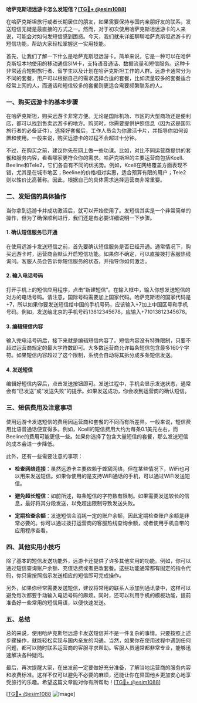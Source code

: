 **哈萨克斯坦远游卡怎么发短信？[[TG💪+ @esim1088](https://t.me/s/esim1088)]**

在哈萨克斯坦旅行或者长期居住的朋友，如果需要保持与国内亲朋好友的联系，发送短信无疑是最直接的方式之一。然而，对于初次使用哈萨克斯坦远游卡的人来说，可能会对如何发短信感到困惑。今天，我们就来详细聊聊哈萨克斯坦远游卡的短信功能，帮助大家轻松掌握这一实用技能。

首先，让我们了解一下什么是哈萨克斯坦远游卡。简单来说，它是一种可以在哈萨克斯坦本地使用的移动通信SIM卡，支持语音通话、数据流量和短信服务。这种卡非常适合短期旅行者、留学生以及计划在哈萨克斯坦工作的人群。远游卡通常分为不同的套餐，用户可以根据自己的需求选择合适的套餐，比如流量较多的套餐适合经常上网的人，而通话和短信较多的套餐则更适合需要频繁联系的人。

### **一、购买远游卡的基本步骤**

在哈萨克斯坦，购买远游卡非常方便。无论是国际机场、市区的大型商场还是便利店，都可以找到售卖远游卡的地方。购买时，你需要提供护照信息（因为这是国际旅行者的必备证件）。选择好套餐后，工作人员会为你激活卡片，并指导你如何设置和使用。一般来说，购买远游卡的过程不会超过十分钟。

不过，在购买之前，建议你先在网上做一些功课。比如，对比不同运营商提供的套餐和服务内容，看看哪家更符合你的需求。哈萨克斯坦的主要运营商包括Kcell、Beeline和Tele2，它们各自有不同的优劣势。例如，Kcell在网络覆盖方面表现不错，尤其是在城市地区；Beeline的价格相对实惠，适合预算有限的用户；Tele2则以性价比高著称。因此，根据自己的具体需求选择运营商非常重要。

### **二、发短信的具体操作**

当你拿到远游卡并成功激活后，就可以开始使用了。发短信其实是一个非常简单的操作，但为了确保顺利进行，我们还是有必要详细说明一下步骤。

#### **1. 确认短信服务已开通**
在使用远游卡发送短信之前，首先要确认短信服务是否已经开通。通常情况下，购买远游卡时，运营商会默认开启短信功能。如果你不确定，可以直接拨打客服热线询问。客服人员会告诉你短信服务的状态，并指导你如何激活。

#### **2. 输入电话号码**
打开手机上的短信应用程序，点击“新建短信”。在输入框中，输入你想发送短信的对方的电话号码。请注意，国际号码需要加上国家代码。哈萨克斯坦的国家代码是+7，所以如果你要发送短信给中国的手机号码，应该输入+7加上中国区号和手机号码。例如，发送给北京的手机号码13812345678，应输入+71013812345678。

#### **3. 编辑短信内容**
输入完电话号码后，接下来就是编辑短信内容了。短信内容没有特殊限制，只要不超过运营商规定的最大字符数即可。大多数运营商允许每条短信包含最多160个字符。如果短信内容超过了这个限制，系统会自动将其拆分成多条短信发送。

#### **4. 发送短信**
编辑好短信内容后，点击发送按钮即可。发送过程中，手机会显示发送状态，通常会有“已发送”或“发送失败”的提示。如果发送成功，你会收到运营商的确认短信。

### **三、短信费用及注意事项**

使用远游卡发送短信的费用因运营商和套餐的不同而有所差异。一般来说，短信费用比语音通话便宜得多。例如，Kcell的短信费用大约为每条0.1美元左右，而Beeline的费用可能更低一些。如果你选择了包含大量短信的套餐，那么发送短信的成本会进一步降低。

此外，还有一些需要注意的事项：

- **检查网络连接**：虽然远游卡主要依赖于蜂窝网络，但在某些情况下，WiFi也可以用来发送短信。如果你使用的是支持WiFi通话的手机，可以通过WiFi发送短信。
  
- **避免超长短信**：如前所述，每条短信的字符数有限制。如果需要发送较长的信息，最好将其分段发送，以免超出限制导致发送失败。

- **定期检查余额**：发送短信会消耗一定的账户余额，因此定期检查账户余额是非常必要的。你可以通过拨打运营商的客服热线查询余额，或者使用手机自带的应用程序查看。

### **四、其他实用小技巧**

除了基本的短信发送功能外，远游卡还提供了许多其他实用的功能。例如，你可以通过短信查询账户余额、充值话费或者更改套餐。这些功能通常都有固定的指令代码，你只需按照指示发送相应的短信即可完成操作。

另外，如果你经常需要发送短信，建议将常用的联系人添加到通讯录中，这样可以避免每次都要手动输入电话号码的麻烦。同时，还可以利用手机的模板功能，提前准备好一些常用的短信用语，以便快速发送。

### **五、总结**

总的来说，使用哈萨克斯坦远游卡发送短信并不是一件复杂的事情。只要按照上述步骤操作，就能轻松实现与国内亲友的沟通。当然，如果你在使用过程中遇到任何问题，都可以随时联系运营商的客服寻求帮助。客服人员通常都非常专业，能够迅速解决各种疑问。

最后，再次提醒大家，在出发前一定要做好充分准备，了解当地运营商的服务内容和收费标准。这样不仅可以避免不必要的麻烦，还能让你在异国他乡更加安心地享受旅行的乐趣。希望这篇文章能对你有所帮助！[[TG💪+ @esim1088](https://t.me/s/esim1088)]

[[TG💪+ @esim1088](https://t.me/s/esim1088) ![Image](https://i.postimg.cc/4NQfJmqS/Snipaste-2025-05-13-00-14-12.png)]